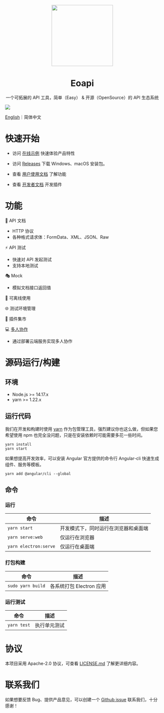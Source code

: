 <p align="center">
  <a href="https://github.com/eolinker/eoapi">
    <img width="200" src="./wiki/images/logo.png">
  </a>
</p>
</p>

<h1 align="center">Eoapi</h1>
<div align="center">
一个可拓展的 API 工具，简单（Easy） & 开源（OpenSource）的 API 生态系统
</div>

![](https://docs.eoapi.io/images/eoapi-demo.png)

[English](wiki/README.en.md)｜简体中文

# 快速开始

- 访问 [在线示例](https://eoapi.io/) 快速体验产品特性

- 访问 [Releases](https://github.com/eolinker/eoapi/releases) 下载 Windows、macOS 安装包。

- 查看 [用户使用文档](https://docs.eoapi.io) 了解功能

- 查看 [开发者文档](https://developer.eoapi.io) 开发插件

# 功能

📃 API 文档

- HTTP 协议
- 各种格式请求体：FormData、XML、JSON、Raw

⚡ API 测试

- 快速对 API 发起测试
- 支持本地测试

🎭 Mock
- 模拟文档接口返回值

📶 可离线使用

🌐 测试环境管理

🌱 插件集市

💻  [多人协作](https://docs.eoapi.io/docs/collaborate.html)
- 通过部署云端服务实现多人协作

# 源码运行/构建

## 环境

- Node.js >= 14.17.x
- yarn >= 1.22.x

## 运行代码

我们在开发和构建时使用 [yarn](https://yarnpkg.com/) 作为包管理工具，强烈建议你也这么做，但如果您希望使用 npm 也完全没问题，只是在安装依赖时可能需要多花一些时间。

```
yarn install
yarn start
```

如果想提高开发效率，可以安装 Angular 官方提供的命令行 Angular-cli 快速生成组件、服务等模板。

```
yarn add @angular/cli --global
```

## 命令

### 运行

| 命令                  | 描述                                 |
| --------------------- | ------------------------------------ |
| `yarn start`          | 开发模式下，同时运行在浏览器和桌面端 |
| `yarn serve:web`      | 仅运行在浏览器                       |
| `yarn electron:serve` | 仅运行在桌面端                       |

### 打包构建

| 命令              | 描述                     |
| ----------------- | ------------------------ |
| `sudo yarn build` | 各系统打包 Electron 应用 |

### 运行测试

| 命令        | 描述         |
| ----------- | ------------ |
| `yarn test` | 执行单元测试 |

# 协议

本项目采用 Apache-2.0 协议，可查看 [LICENSE.md](LICENSE) 了解更详细内容。

# 联系我们

如果想要反馈 Bug、提供产品意见，可以创建一个 [Github issue](https://github.com/eolinker/eoapi/issues) 联系我们，十分感谢！
